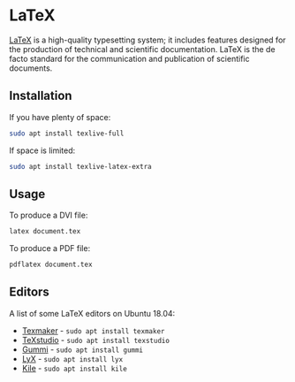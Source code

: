 # LaTeX

[LaTeX](https://www.latex-project.org/) is a high-quality typesetting system;
it includes features designed for the production of technical and scientific
documentation. LaTeX is the de facto standard for the communication and
publication of scientific documents.

## Installation

If you have plenty of space:

```bash
sudo apt install texlive-full
```

If space is limited:

```bash
sudo apt install texlive-latex-extra
```

## Usage

To produce a DVI file:

```bash
latex document.tex
```

To produce a PDF file:

```bash
pdflatex document.tex
```

## Editors

A list of some LaTeX editors on Ubuntu 18.04:

* [Texmaker](http://www.xm1math.net/texmaker/) - `sudo apt install texmaker`
* [TeXstudio](https://www.texstudio.org/) - `sudo apt install texstudio`
* [Gummi](https://github.com/alexandervdm/gummi) - `sudo apt install gummi`
* [LyX](https://www.lyx.org/) - `sudo apt install lyx`
* [Kile](https://kile.sourceforge.io/) - `sudo apt install kile`
  